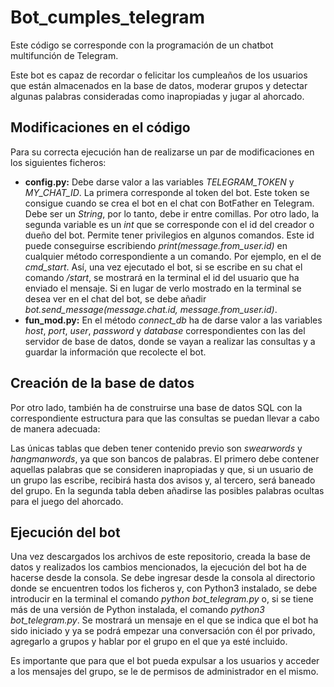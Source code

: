 # Bot_cumples_telegram

Este código se corresponde con la programación de un chatbot multifunción de Telegram.

Este bot es capaz de recordar o felicitar los cumpleaños de los usuarios que están almacenados en la base de datos, moderar grupos y detectar algunas palabras consideradas como inapropiadas y jugar al ahorcado.

## Modificaciones en el código
Para su correcta ejecución han de realizarse un par de modificaciones en los siguientes ficheros:
- **config.py:** Debe darse valor a las variables *TELEGRAM_TOKEN* y *MY_CHAT_ID*. La primera corresponde al token del bot. Este token se consigue cuando se crea el bot en el chat con BotFather en Telegram. Debe ser un *String*, por lo tanto, debe ir entre comillas. Por otro lado, la segunda variable es un *int* que se corresponde con el id del creador o dueño del bot. Permite tener privilegios en algunos comandos. Este id puede conseguirse escribiendo *print(message.from_user.id)* en cualquier método correspondiente a un comando. Por ejemplo, en el de *cmd_start*. Así, una vez ejecutado el bot, si se escribe en su chat el comando */start*, se mostrará en la terminal el id del usuario que ha enviado el mensaje. Si en lugar de verlo mostrado en la terminal se desea ver en el chat del bot, se debe añadir *bot.send_message(message.chat.id, message.from_user.id)*.
- **fun_mod.py:** En el método *connect_db* ha de darse valor a las variables *host*, *port*, *user*, *password* y *database* correspondientes con las del servidor de base de datos, donde se vayan a realizar las consultas y a guardar la información que recolecte el bot.

## Creación de la base de datos
Por otro lado, también ha de construirse una base de datos SQL con la correspondiente estructura para que las consultas se puedan llevar a cabo de manera adecuada:



Las únicas tablas que deben tener contenido previo son *swearwords* y *hangmanwords*, ya que son bancos de palabras. El primero debe contener aquellas palabras que se consideren inapropiadas y que, si un usuario de un grupo las escribe, recibirá hasta dos avisos y, al tercero, será baneado del grupo. En la segunda tabla deben añadirse las posibles palabras ocultas para el juego del ahorcado.

## Ejecución del bot
Una vez descargados los archivos de este repositorio, creada la base de datos y realizados los cambios mencionados, la ejecución del bot ha de hacerse desde la consola. Se debe ingresar desde la consola al directorio donde se encuentren todos los ficheros y, con Python3 instalado, se debe introducir en la terminal el comando *python bot_telegram.py* o, si se tiene más de una versión de Python instalada, el comando *python3 bot_telegram.py*. Se mostrará un mensaje en el que se indica que el bot ha sido iniciado y ya se podrá empezar una conversación con él por privado, agregarlo a grupos y hablar por el grupo en el que ya esté incluido. 

Es importante que para que el bot pueda expulsar a los usuarios y acceder a los mensajes del grupo, se le de permisos de administrador en el mismo.
